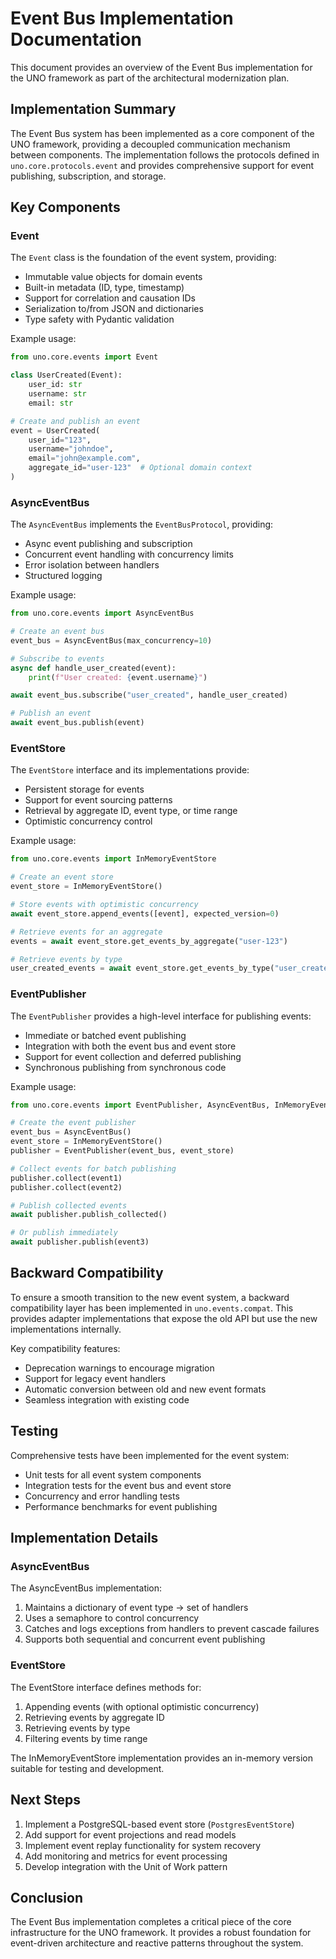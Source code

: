 # Event Bus Implementation Documentation

This document provides an overview of the Event Bus implementation for the UNO framework as part of the architectural modernization plan.

## Implementation Summary

The Event Bus system has been implemented as a core component of the UNO framework, providing a decoupled communication mechanism between components. The implementation follows the protocols defined in `uno.core.protocols.event` and provides comprehensive support for event publishing, subscription, and storage.

## Key Components

### Event

The `Event` class is the foundation of the event system, providing:

- Immutable value objects for domain events
- Built-in metadata (ID, type, timestamp)
- Support for correlation and causation IDs
- Serialization to/from JSON and dictionaries
- Type safety with Pydantic validation

Example usage:

```python
from uno.core.events import Event

class UserCreated(Event):
    user_id: str
    username: str
    email: str

# Create and publish an event
event = UserCreated(
    user_id="123",
    username="johndoe",
    email="john@example.com",
    aggregate_id="user-123"  # Optional domain context
)
```

### AsyncEventBus

The `AsyncEventBus` implements the `EventBusProtocol`, providing:

- Async event publishing and subscription
- Concurrent event handling with concurrency limits
- Error isolation between handlers
- Structured logging

Example usage:

```python
from uno.core.events import AsyncEventBus

# Create an event bus
event_bus = AsyncEventBus(max_concurrency=10)

# Subscribe to events
async def handle_user_created(event):
    print(f"User created: {event.username}")

await event_bus.subscribe("user_created", handle_user_created)

# Publish an event
await event_bus.publish(event)
```

### EventStore

The `EventStore` interface and its implementations provide:

- Persistent storage for events
- Support for event sourcing patterns
- Retrieval by aggregate ID, event type, or time range
- Optimistic concurrency control

Example usage:

```python
from uno.core.events import InMemoryEventStore

# Create an event store
event_store = InMemoryEventStore()

# Store events with optimistic concurrency
await event_store.append_events([event], expected_version=0)

# Retrieve events for an aggregate
events = await event_store.get_events_by_aggregate("user-123")

# Retrieve events by type
user_created_events = await event_store.get_events_by_type("user_created")
```

### EventPublisher

The `EventPublisher` provides a high-level interface for publishing events:

- Immediate or batched event publishing
- Integration with both the event bus and event store
- Support for event collection and deferred publishing
- Synchronous publishing from synchronous code

Example usage:

```python
from uno.core.events import EventPublisher, AsyncEventBus, InMemoryEventStore

# Create the event publisher
event_bus = AsyncEventBus()
event_store = InMemoryEventStore()
publisher = EventPublisher(event_bus, event_store)

# Collect events for batch publishing
publisher.collect(event1)
publisher.collect(event2)

# Publish collected events
await publisher.publish_collected()

# Or publish immediately
await publisher.publish(event3)
```

## Backward Compatibility

To ensure a smooth transition to the new event system, a backward compatibility layer has been implemented in `uno.events.compat`. This provides adapter implementations that expose the old API but use the new implementations internally.

Key compatibility features:

- Deprecation warnings to encourage migration
- Support for legacy event handlers
- Automatic conversion between old and new event formats
- Seamless integration with existing code

## Testing

Comprehensive tests have been implemented for the event system:

- Unit tests for all event system components
- Integration tests for the event bus and event store
- Concurrency and error handling tests
- Performance benchmarks for event publishing

## Implementation Details

### AsyncEventBus

The AsyncEventBus implementation:

1. Maintains a dictionary of event type → set of handlers
2. Uses a semaphore to control concurrency
3. Catches and logs exceptions from handlers to prevent cascade failures
4. Supports both sequential and concurrent event publishing

### EventStore

The EventStore interface defines methods for:

1. Appending events (with optional optimistic concurrency)
2. Retrieving events by aggregate ID
3. Retrieving events by type
4. Filtering events by time range

The InMemoryEventStore implementation provides an in-memory version suitable for testing and development.

## Next Steps

1. Implement a PostgreSQL-based event store (`PostgresEventStore`)
2. Add support for event projections and read models
3. Implement event replay functionality for system recovery
4. Add monitoring and metrics for event processing
5. Develop integration with the Unit of Work pattern

## Conclusion

The Event Bus implementation completes a critical piece of the core infrastructure for the UNO framework. It provides a robust foundation for event-driven architecture and reactive patterns throughout the system.